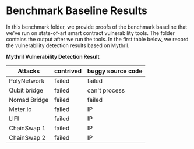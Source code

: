 # Benchmark Baseline Results

In this benchmark folder, we provide proofs of the benchmark baseline that we've run on state-of-art smart contract vulnerability tools. The folder contains the 
output after we run the tools. In the first table below, we record the vulnerability detection results based on Mythril. 


**Mythril Vulnerability Detection Result**

| Attacks       | contrived|buggy source code | 
| ------------- | -------- | ---------------- |
| PolyNetwork   | failed   | failed           | 
| Qubit bridge  | failed   | can't process    | 
| Nomad Bridge  | failed   | failed           | 
| Meter.io      | failed   | IP               | 
| LIFI          | failed   | IP               |
| ChainSwap 1   | failed   | IP               |
| ChainSwap 2   | failed   | IP               |
